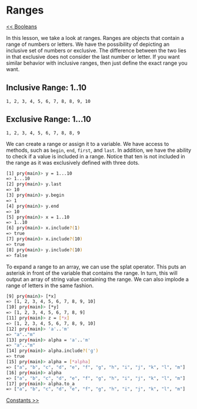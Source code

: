 Ranges
======

[<< Booleans](https://github.com/KLVTZ/Ruby-Essentials/blob/master/notes/Chapter_02:%20Ruby%20Object%20Types/10.booleans.md)

In this lesson, we take a look at ranges. Ranges are objects that contain a
range of numbers or letters. We have the possibility of depicting an inclusive
set of numbers or exclusive. The difference between the two lies in that
exclusive does not consider the last number or letter. If you want similar
behavior with inclusive ranges, then just define the exact range you want.

Inclusive Range: 1..10
---------------
`1, 2, 3, 4, 5, 6, 7, 8, 8, 9, 10`

Exclusive Range: 1...10
---------------
`1, 2, 3, 4, 5, 6, 7, 8, 8, 9`

We can create a range or assign it to a variable. We have access to methods,
such as `begin`, `end`, `first`, and `last`. In addition, we have the ability to
check if a value is included in a range. Notice that ten is not included in the
range as it was exclusively defined with three dots.

```bash
[1] pry(main)> y = 1...10
=> 1...10
[2] pry(main)> y.last
=> 10
[3] pry(main)> y.begin
=> 1
[4] pry(main)> y.end
=> 10
[5] pry(main)> x = 1..10
=> 1..10
[6] pry(main)> x.include?(1)
=> true
[7] pry(main)> x.include?(10)
=> true
[8] pry(main)> y.include?(10)
=> false
```
To expand a range to an array, we can use the splat operator. This puts an
asterisk in front of the variable that contains the range. In turn, this will
output an array of string value containing the range. We can also implode a
range of letters in the same fashion.

```bash
[9] pry(main)> [*x]
=> [1, 2, 3, 4, 5, 6, 7, 8, 9, 10]
[10] pry(main)> [*y]                                                                                      
=> [1, 2, 3, 4, 5, 6, 7, 8, 9]
[11] pry(main)> z = [*x]
=> [1, 2, 3, 4, 5, 6, 7, 8, 9, 10]
[12] pry(main)> 'a'..'m'
=> "a".."m"
[13] pry(main)> alpha = 'a'..'m'
=> "a".."m"
[14] pry(main)> alpha.include?('g')
=> true
[15] pry(main)> alpha = [*alpha]
=> ["a", "b", "c", "d", "e", "f", "g", "h", "i", "j", "k", "l", "m"]
[16] pry(main)> alpha
=> ["a", "b", "c", "d", "e", "f", "g", "h", "i", "j", "k", "l", "m"]
[17] pry(main)> alpha.to_a
=> ["a", "b", "c", "d", "e", "f", "g", "h", "i", "j", "k", "l", "m"]
```

[Constants >>](https://github.com/KLVTZ/Ruby-Essentials/blob/master/notes/Chapter_02:%20Ruby%20Object%20Types/12.constants.md)
